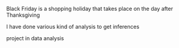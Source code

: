 Black Friday is a shopping holiday  that takes place on the day after Thanksgiving


I have done various kind of analysis to get inferences

project in data analysis